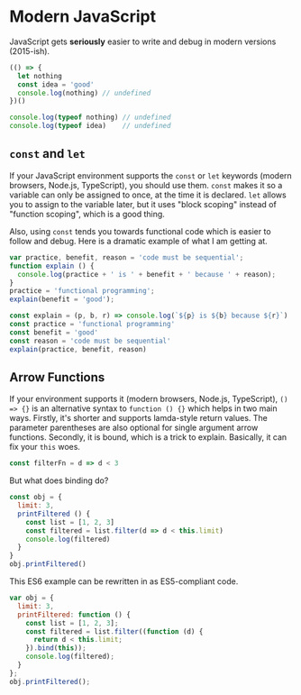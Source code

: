 # Modern JavaScript
JavaScript gets **seriously** easier to write and debug in modern versions (2015-ish).

```JavaScript
(() => {
  let nothing
  const idea = 'good'
  console.log(nothing) // undefined
})()

console.log(typeof nothing) // undefined
console.log(typeof idea)    // undefined
```

## `const` and `let`
If your JavaScript environment supports the `const` or `let` keywords (modern browsers, Node.js, TypeScript), you should use them. `const` makes it so a variable can only be assigned to once, at the time it is declared. `let` allows you to assign to the variable later, but it uses "block scoping" instead of "function scoping", which is a good thing.

Also, using `const` tends you towards functional code which is easier to follow and debug. Here is a dramatic example of what I am getting at.

```JavaScript
var practice, benefit, reason = 'code must be sequential';
function explain () {
  console.log(practice + ' is ' + benefit + ' because ' + reason);
}
practice = 'functional programming';
explain(benefit = 'good');
```

```JavaScript
const explain = (p, b, r) => console.log(`${p} is ${b} because ${r}`)
const practice = 'functional programming'
const benefit = 'good'
const reason = 'code must be sequential'
explain(practice, benefit, reason)
```

## Arrow Functions
If your environment supports it (modern browsers, Node.js, TypeScript), `() => {}` is an alternative syntax to `function () {}` which helps in two main ways. Firstly, it's shorter and supports lamda-style return values. The parameter parentheses are also optional for single argument arrow functions. Secondly, it is bound, which is a trick to explain. Basically, it can fix your `this` woes.

```JavaScript
const filterFn = d => d < 3
```

But what does binding do?

```JavaScript
const obj = {
  limit: 3,
  printFiltered () {
    const list = [1, 2, 3]
    const filtered = list.filter(d => d < this.limit)
    console.log(filtered)
  }
}
obj.printFiltered()
```

This ES6 example can be rewritten in as ES5-compliant code.

```JavaScript
var obj = {
  limit: 3,
  printFiltered: function () {
    const list = [1, 2, 3];
    const filtered = list.filter((function (d) {
      return d < this.limit;
    }).bind(this));
    console.log(filtered);
  }
};
obj.printFiltered();
```
